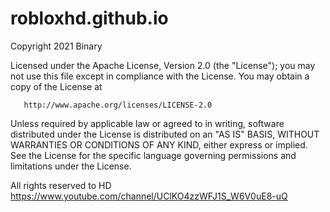 # robloxhd.github.io

Copyright 2021 Binary

   Licensed under the Apache License, Version 2.0 (the "License");
   you may not use this file except in compliance with the License.
   You may obtain a copy of the License at

       http://www.apache.org/licenses/LICENSE-2.0

   Unless required by applicable law or agreed to in writing, software
   distributed under the License is distributed on an "AS IS" BASIS,
   WITHOUT WARRANTIES OR CONDITIONS OF ANY KIND, either express or implied.
   See the License for the specific language governing permissions and
   limitations under the License.
   
   All rights reserved to HD https://www.youtube.com/channel/UClKO4zzWFJ1S_W6V0uE8-uQ
